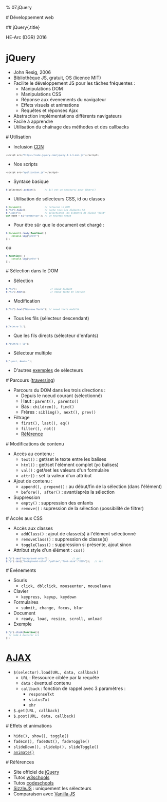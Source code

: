 % 07.jQuery

# Développement web

## jQuery{.title}

<footer>HE-Arc (DGR) 2016</footer>

# jQuery
* John Resig, 2006
* Bibliothèque JS, gratuit, OS (licence MIT)
* Facilite le développement JS pour les tâches fréquentes :
	* Manipulations DOM
	* Manipulations CSS
	* Réponse aux évenements du navigateur
	* Effets visuels et animations
	* Requêtes et réponses Ajax
* Abstraction implémentations différents navigateurs
* Facile à apprendre
* Utilisation du chaînage des méthodes et des callbacks 

# Utilisation

* Inclusion [CDN][1]

```javascript
<script src="https://code.jquery.com/jquery-3.1.1.min.js"></script>
```

* Nos scripts

```javascript
<script src="application.js"></script>
```

* Syntaxe basique

```javascript
$(selecteur).action();		// $() est un raccourci pour jQuery()
```

* Utilisation de sélecteurs CSS, id ou classes

```javascript
$(document);				// retourne le DOM
$("h3").hide();				// cache tous les éléments h3
$(".post");					// sélectionne les éléments de classe "post"
var node = $('<p>New</p>');	// un nouveau noeud
```

* Pour être sûr que le document est chargé :

<div class="onready">

```javascript
$(document).ready(function(){
    console.log("prêt!")
});
```

ou

```javascript
$(function() {
    console.log("prêt!")
});
```

</div>

<style>
#utilisation .onready {
    display: flex;
    flex-direction: row;
    flex-justify-content: center;
    align-items: flex-start;
}
#utilisation .onready p {
    margin: 0;
}
</style>

# Sélection dans le DOM

* Sélection

```javascript
$("h1"); 						// noeud élément
$("h1").text(); 				// noeud texte en lecture
```

* Modification

```javascript
$("h1").text("Nouveau Texte"); // noeud texte modifié
```

* Tous les fils (sélecteur descendant)

```javascript
$("#intro li");
```

* Que les fils directs (sélecteur d'enfants)

```javascript
$("#intro > li");
```

* Sélecteur multiple

```javascript
$(".post, #main ");
```

* D'autres [exemples][2] de sélecteurs

# Parcours ([traversing][3])

* Parcours du DOM dans les trois directions :
	* Depuis le noeud courant (sélectionné)
	* Haut : `parent(), parents()`
	* Bas : `children(), find()`
	* Frères : `sibling(), next(), prev()`
* Filtrage
	* `first(), last(), eq()`
	* `filter(), not()`
	* [Référence][4]

# Modifications de contenu

* Accès au contenu :
	* `text()` : get/set le texte entre les balises
	* `html()` : get/set l'élément complet (yc balises)
	* `val()` : get/set les valeurs d'un formulaire
	* `attr()` : set la valeur d'un attribut
* Ajout de contenu :
	* `append(), prepend()` : au début/fin de la sélection (dans l'élément)
	* `before(), after()` : avant/après la sélection
* Suppression
	* `empty()` : suppression des enfants
	* `remove()` : supression de la sélection (possibilité de filtrer)

# Accès aux CSS

* Accès aux classes
	* `addClass()` : ajout de classe(s) à l'élément sélectionné
	* `removeClass()` : suppression de classe(s)
	* `toggleClass()` : suppression si présente, ajout sinon
* Attribut style d'un élément : `css()`

```javascript
$("p").css("background-color"); 				// get
$("p").css({"background-color":"yellow","font-size":"200%"}); 	// set
```

# Evénements

* Souris
	* `click, dblclick, mouseenter, mouseleave`
* Clavier
	* `keypress, keyup, keydown`
* Formulaires
	* `submit, change, focus, blur`
* Document
	* `ready, load, resize, scroll, unload`
* Exemple
	
```javascript
$("p").click(function(){
  // code à éxecuter ici
}); 
```

# [AJAX][11]

* `$(selector).load(URL, data, callback)`
	* `URL` : Ressource ciblée par la requête
	* `data` : éventuel contenu
	* `callback` : fonction de rappel avec 3 paramètres :
		* `responseTxt`
		* `statusTxt`
		* `xhr`
* `$.get(URL, callback)`
* `$.post(URL, data, callback)`

# Effets et animations

* `hide(), show(), toggle()`
* `fadeIn(), fadeOut(), fadeToggle()`
* `slideDown(), slideUp(), slideToggle()`
* [`animate()`][5]

# Références

* Site officiel de [jQuery][6]
* Tutos [w3schools][7]
* Tutos [codeschools][8]
* [SizzleJS][9] : uniquement les sélecteurs
* Comparaison avec [Vanilla JS][10]

<!-- Bibliographie -->
[1]:http://jquery.com/download/#other-cdns
[2]:http://www.w3schools.com/jquery/jquery_selectors.asp
[3]:http://www.w3schools.com/jquery/jquery_traversing.asp
[4]:http://www.w3schools.com/jquery/jquery_ref_traversing.asp
[5]:http://www.w3schools.com/jquery/jquery_animate.asp
[6]:http://jquery.com/
[7]:http://www.w3schools.com/jquery/
[8]:http://try.jquery.com/
[9]:http://www.javascriptoo.com/sizzle
[10]:http://vanilla-js.com/
[11]:http://www.w3schools.com/jquery/jquery_ajax_load.asp
<!-- Hack -->
<style>

	.sourceCode {
    font-size: 80%;
	line-height: 80%;
    margin: 0 auto;
	overflow: hidden; 
  }
  
</style>
